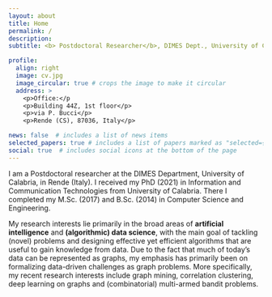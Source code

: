 ```yaml
---
layout: about
title: Home
permalink: /
description: 
subtitle: <b> Postdoctoral Researcher</b>, DIMES Dept., University of Calabria

profile:
  align: right
  image: cv.jpg
  image_circular: true # crops the image to make it circular
  address: >
    <p>Office:</p
    <p>Building 44Z, 1st floor</p>
    <p>via P. Bucci</p>
    <p>Rende (CS), 87036, Italy</p>

news: false  # includes a list of news items
selected_papers: true # includes a list of papers marked as "selected={true}"
social: true  # includes social icons at the bottom of the page
---
```


I am a Postdoctoral researcher at the DIMES Department, University of Calabria, in Rende (Italy). I received my PhD (2021) in Information and Communication Technologies from University of Calabria. There I completed my M.Sc. (2017) and B.Sc. (2014) in Computer Science and Engineering.

My research interests lie primarily in the broad areas of <b>artificial intelligence</b> and <b>(algorithmic) data science</b>, with the main goal of tackling (novel) problems and designing effective yet efficient algorithms that are useful to gain knowledge from data. Due to the fact that much of today’s data can be represented as graphs, my emphasis has primarily been on formalizing data-driven challenges as graph problems. More specifically, my recent research interests include graph mining, correlation clustering, deep learning on graphs and (combinatorial) multi-armed bandit problems.

<!---

Write your biography here. Tell the world about yourself. Link to your favorite [subreddit](http://reddit.com). You can put a picture in, too. The code is already in, just name your picture `prof_pic.jpg` and put it in the `img/` folder.

Put your address / P.O. box / other info right below your picture. You can also disable any these elements by editing `profile` property of the YAML header of your `_pages/about.md`. Edit `_bibliography/papers.bib` and Jekyll will render your [publications page](/al-folio/publications/) automatically.

Link to your social media connections, too. This theme is set up to use [Font Awesome icons](http://fortawesome.github.io/Font-Awesome/) and [Academicons](https://jpswalsh.github.io/academicons/), like the ones below. Add your Facebook, Twitter, LinkedIn, Google Scholar, or just disable all of them.

-->